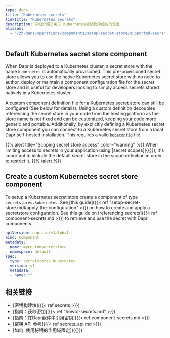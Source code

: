 ```yaml
---
type: docs
title: "Kubernetes secrets"
linkTitle: "Kubernetes secrets"
description: 详细介绍了关于 Kubernetes密钥仓库组件的信息
aliases:
  - "/zh-hans/operations/components/setup-secret-store/supported-secret-stores/kubernetes-secret-store/"
---
```


## Default Kubernetes secret store component
When Dapr is deployed to a Kubernetes cluster, a secret store with the name `kubernetes` is automatically provisioned. This pre-provisioned secret store allows you to use the native Kubernetes secret store with no need to author, deploy or maintain a component configuration file for the secret store and is useful for developers looking to simply access secrets stored natively in a Kubernetes cluster.

A custom component definition file for a Kubernetes secret store can still be configured (See below for details). Using a custom definition decouples referencing the secret store in your code from the hosting platform as the store name is not fixed and can be customized, keeping your code more generic and portable. Additionally, by explicitly defining a Kubernetes secret store component you can connect to a Kubernetes secret store from a local Dapr self-hosted installation. This requires a valid [`kubeconfig`](https://kubernetes.io/docs/concepts/configuration/organize-cluster-access-kubeconfig/) file.

{{% alert title="Scoping secret store access" color="warning" %}}
When limiting access to secrets in your application using [secret scopes]({{<ref secrets-scopes.md>}}), it's important to include the default secret store in the scope definition in order to restrict it.
{{% /alert %}}

## Create a custom Kubernetes secret store component

To setup a Kubernetes secret store create a component of type `secretstores.kubernetes`. See [this guide]({{< ref "setup-secret-store.md#apply-the-configuration" >}}) on how to create and apply a secretstore configuration. See this guide on [referencing secrets]({{< ref component-secrets.md >}}) to retrieve and use the secret with Dapr components.

```yaml
apiVersion: dapr.io/v1alpha1
kind: Component
metadata:
  name: mycustomsecretstore
  namespace: default
spec:
  type: secretstores.kubernetes
  version: v1
  metadata:
  - name: ""
```
## 相关链接
- [密钥构建块]({{< ref secrets >}})
- [指南：获取密钥]({{< ref "howto-secrets.md" >}})
- [指南：在Dapr组件中引用密钥]({{< ref component-secrets.md >}})
- [密钥 API 参考]({{< ref secrets_api.md >}})
- [如何: 使用秘钥的作用域限定]({{<ref secrets-scopes.md>}})
